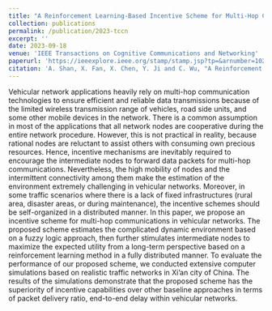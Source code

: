 ```yaml
---
title: "A Reinforcement Learning-Based Incentive Scheme for Multi-Hop Communications in Vehicular Networks"
collection: publications
permalink: /publication/2023-tccn
excerpt: ''
date: 2023-09-18
venue: 'IEEE Transactions on Cognitive Communications and Networking'
paperurl: 'https://ieeexplore.ieee.org/stamp/stamp.jsp?tp=&arnumber=10254587'
citation: 'A. Shan, X. Fan, X. Chen, Y. Ji and C. Wu, "A Reinforcement Learning-Based Incentive Scheme for Multi-Hop Communications in Vehicular Networks," in IEEE Transactions on Cognitive Communications and Networking, vol. 10, no. 1, pp. 335-347, Feb. 2024, doi: 10.1109/TCCN.2023.3316644.'
---
```


Vehicular network applications heavily rely on multi-hop communication technologies to ensure efficient and reliable data transmissions because of the limited wireless transmission range of vehicles, road side units, and some other mobile devices in the network. There is a common assumption in most of the applications that all network nodes are cooperative during the entire network procedure. However, this is not practical in reality, because rational nodes are reluctant to assist others with consuming own precious resources. Hence, incentive mechanisms are inevitably required to encourage the intermediate nodes to forward data packets for multi-hop communications. Nevertheless, the high mobility of nodes and the intermittent connectivity among them make the estimation of the environment extremely challenging in vehicular networks. Moreover, in some traffic scenarios where there is a lack of fixed infrastructures (rural area, disaster areas, or during maintenance), the incentive schemes should be self-organized in a distributed manner. In this paper, we propose an incentive scheme for multi-hop communications in vehicular networks. The proposed scheme estimates the complicated dynamic environment based on a fuzzy logic approach, then further stimulates intermediate nodes to maximize the expected utility from a long-term perspective based on a reinforcement learning method in a fully distributed manner. To evaluate the performance of our proposed scheme, we conducted extensive computer simulations based on realistic traffic networks in Xi’an city of China. The results of the simulations demonstrate that the proposed scheme has the superiority of incentive capabilities over other baseline approaches in terms of packet delivery ratio, end-to-end delay within vehicular networks.